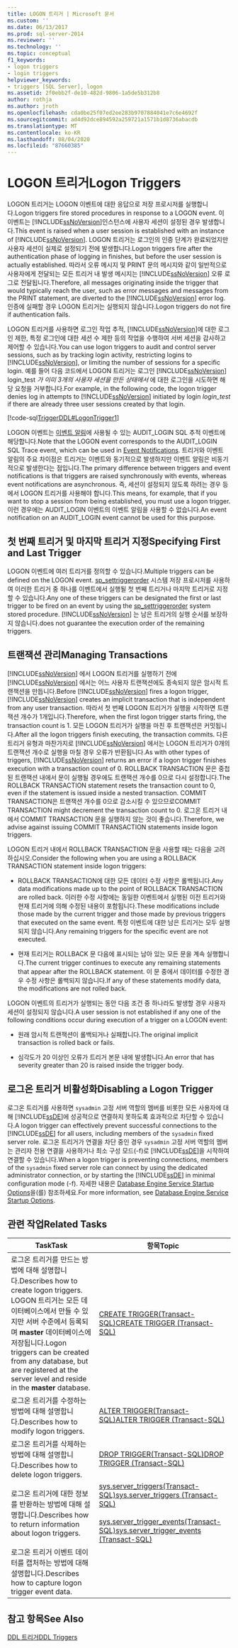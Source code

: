 ```yaml
---
title: LOGON 트리거 | Microsoft 문서
ms.custom: ''
ms.date: 06/13/2017
ms.prod: sql-server-2014
ms.reviewer: ''
ms.technology: ''
ms.topic: conceptual
f1_keywords:
- logon triggers
- login triggers
helpviewer_keywords:
- triggers [SQL Server], logon
ms.assetid: 2f0ebb2f-de10-482d-9806-1a5de5b312b8
author: rothja
ms.author: jroth
ms.openlocfilehash: cda0be25f07ed2ee283b9707884041e7c6e4692f
ms.sourcegitcommit: ad4d92dce894592a259721a1571b1d8736abacdb
ms.translationtype: MT
ms.contentlocale: ko-KR
ms.lasthandoff: 08/04/2020
ms.locfileid: "87660385"
---
```

# <a name="logon-triggers"></a><span data-ttu-id="83da4-102">LOGON 트리거</span><span class="sxs-lookup"><span data-stu-id="83da4-102">Logon Triggers</span></span>
  <span data-ttu-id="83da4-103">LOGON 트리거는 LOGON 이벤트에 대한 응답으로 저장 프로시저를 실행합니다.</span><span class="sxs-lookup"><span data-stu-id="83da4-103">Logon triggers fire stored procedures in response to a LOGON event.</span></span> <span data-ttu-id="83da4-104">이 이벤트는 [!INCLUDE[ssNoVersion](../../includes/ssnoversion-md.md)]인스턴스에 사용자 세션이 설정된 경우 발생합니다.</span><span class="sxs-lookup"><span data-stu-id="83da4-104">This event is raised when a user session is established with an instance of [!INCLUDE[ssNoVersion](../../includes/ssnoversion-md.md)].</span></span> <span data-ttu-id="83da4-105">LOGON 트리거는 로그인의 인증 단계가 완료되었지만 사용자 세션이 실제로 설정되기 전에 발생합니다.</span><span class="sxs-lookup"><span data-stu-id="83da4-105">Logon triggers fire after the authentication phase of logging in finishes, but before the user session is actually established.</span></span> <span data-ttu-id="83da4-106">따라서 오류 메시지 및 PRINT 문의 메시지와 같이 일반적으로 사용자에게 전달되는 모든 트리거 내 발생 메시지는 [!INCLUDE[ssNoVersion](../../includes/ssnoversion-md.md)] 오류 로그로 전달됩니다.</span><span class="sxs-lookup"><span data-stu-id="83da4-106">Therefore, all messages originating inside the trigger that would typically reach the user, such as error messages and messages from the PRINT statement, are diverted to the [!INCLUDE[ssNoVersion](../../includes/ssnoversion-md.md)] error log.</span></span> <span data-ttu-id="83da4-107">인증에 실패할 경우 LOGON 트리거는 실행되지 않습니다.</span><span class="sxs-lookup"><span data-stu-id="83da4-107">Logon triggers do not fire if authentication fails.</span></span>  
  
 <span data-ttu-id="83da4-108">LOGON 트리거를 사용하면 로그인 작업 추적, [!INCLUDE[ssNoVersion](../../includes/ssnoversion-md.md)]에 대한 로그인 제한, 특정 로그인에 대한 세션 수 제한 등의 작업을 수행하여 서버 세션을 감사하고 제어할 수 있습니다.</span><span class="sxs-lookup"><span data-stu-id="83da4-108">You can use logon triggers to audit and control server sessions, such as by tracking login activity, restricting logins to [!INCLUDE[ssNoVersion](../../includes/ssnoversion-md.md)], or limiting the number of sessions for a specific login.</span></span> <span data-ttu-id="83da4-109">예를 들어 다음 코드에서 LOGON 트리거는 로그인 [!INCLUDE[ssNoVersion](../../includes/ssnoversion-md.md)] login_test *가 이미 3개의 사용자 세션을 만든 상태에서* 에 대한 로그인을 시도하면 해당 요청을 거부합니다.</span><span class="sxs-lookup"><span data-stu-id="83da4-109">For example, in the following code, the logon trigger denies log in attempts to [!INCLUDE[ssNoVersion](../../includes/ssnoversion-md.md)] initiated by login *login_test* if there are already three user sessions created by that login.</span></span>  
  
 [!code-sql[TriggerDDL#LogonTrigger1](../../snippets/tsql/SQL14/tsql/triggerddl/transact-sql/snippet_create_alter_drop_trigger.sql#logontrigger1)]  
  
 <span data-ttu-id="83da4-110">LOGON 이벤트는 [이벤트 알림](../service-broker/event-notifications.md)에 사용될 수 있는 AUDIT_LOGIN SQL 추적 이벤트에 해당합니다.</span><span class="sxs-lookup"><span data-stu-id="83da4-110">Note that the LOGON event corresponds to the AUDIT_LOGIN SQL Trace event, which can be used in [Event Notifications](../service-broker/event-notifications.md).</span></span> <span data-ttu-id="83da4-111">트리거와 이벤트 알림의 주요 차이점은 트리거는 이벤트와 동기적으로 발생하지만 이벤트 알림은 비동기적으로 발생한다는 점입니다.</span><span class="sxs-lookup"><span data-stu-id="83da4-111">The primary difference between triggers and event notifications is that triggers are raised synchronously with events, whereas event notifications are asynchronous.</span></span> <span data-ttu-id="83da4-112">즉, 세션이 설정되지 않도록 하려는 경우 등에서 LOGON 트리거를 사용해야 합니다.</span><span class="sxs-lookup"><span data-stu-id="83da4-112">This means, for example, that if you want to stop a session from being established, you must use a logon trigger.</span></span> <span data-ttu-id="83da4-113">이런 경우에는 AUDIT_LOGIN 이벤트의 이벤트 알림을 사용할 수 없습니다.</span><span class="sxs-lookup"><span data-stu-id="83da4-113">An event notification on an AUDIT_LOGIN event cannot be used for this purpose.</span></span>  
  
## <a name="specifying-first-and-last-trigger"></a><span data-ttu-id="83da4-114">첫 번째 트리거 및 마지막 트리거 지정</span><span class="sxs-lookup"><span data-stu-id="83da4-114">Specifying First and Last Trigger</span></span>  
 <span data-ttu-id="83da4-115">LOGON 이벤트에 여러 트리거를 정의할 수 있습니다.</span><span class="sxs-lookup"><span data-stu-id="83da4-115">Multiple triggers can be defined on the LOGON event.</span></span> <span data-ttu-id="83da4-116">[sp_settriggerorder](/sql/relational-databases/system-stored-procedures/sp-settriggerorder-transact-sql) 시스템 저장 프로시저를 사용하여 이러한 트리거 중 하나를 이벤트에서 실행될 첫 번째 트리거나 마지막 트리거로 지정할 수 있습니다.</span><span class="sxs-lookup"><span data-stu-id="83da4-116">Any one of these triggers can be designated the first or last trigger to be fired on an event by using the [sp_settriggerorder](/sql/relational-databases/system-stored-procedures/sp-settriggerorder-transact-sql) system stored procedure.</span></span> [!INCLUDE[ssNoVersion](../../includes/ssnoversion-md.md)] <span data-ttu-id="83da4-117">는 남은 트리거의 실행 순서를 보장하지 않습니다.</span><span class="sxs-lookup"><span data-stu-id="83da4-117">does not guarantee the execution order of the remaining triggers.</span></span>  
  
## <a name="managing-transactions"></a><span data-ttu-id="83da4-118">트랜잭션 관리</span><span class="sxs-lookup"><span data-stu-id="83da4-118">Managing Transactions</span></span>  
 <span data-ttu-id="83da4-119">[!INCLUDE[ssNoVersion](../../includes/ssnoversion-md.md)] 에서 LOGON 트리거를 실행하기 전에 [!INCLUDE[ssNoVersion](../../includes/ssnoversion-md.md)] 에서는 어느 사용자 트랜잭션에도 종속되지 않은 암시적 트랜잭션을 만듭니다.</span><span class="sxs-lookup"><span data-stu-id="83da4-119">Before [!INCLUDE[ssNoVersion](../../includes/ssnoversion-md.md)] fires a logon trigger, [!INCLUDE[ssNoVersion](../../includes/ssnoversion-md.md)] creates an implicit transaction that is independent from any user transaction.</span></span> <span data-ttu-id="83da4-120">따라서 첫 번째 LOGON 트리거가 실행을 시작하면 트랜잭션 개수가 1개입니다.</span><span class="sxs-lookup"><span data-stu-id="83da4-120">Therefore, when the first logon trigger starts firing, the transaction count is 1.</span></span> <span data-ttu-id="83da4-121">모든 LOGON 트리거가 실행을 마친 후 트랜잭션은 커밋됩니다.</span><span class="sxs-lookup"><span data-stu-id="83da4-121">After all the logon triggers finish executing, the transaction commits.</span></span> <span data-ttu-id="83da4-122">다른 트리거 유형과 마찬가지로 [!INCLUDE[ssNoVersion](../../includes/ssnoversion-md.md)] 에서는 LOGON 트리거가 0개의 트랜잭션 개수로 실행을 마칠 경우 오류가 반환됩니다.</span><span class="sxs-lookup"><span data-stu-id="83da4-122">As with other types of triggers, [!INCLUDE[ssNoVersion](../../includes/ssnoversion-md.md)] returns an error if a logon trigger finishes execution with a transaction count of 0.</span></span> <span data-ttu-id="83da4-123">ROLLBACK TRANSACTION 문은 중첩된 트랜잭션 내에서 문이 실행될 경우에도 트랜잭션 개수를 0으로 다시 설정합니다.</span><span class="sxs-lookup"><span data-stu-id="83da4-123">The ROLLBACK TRANSACTION statement resets the transaction count to 0, even if the statement is issued inside a nested transaction.</span></span> <span data-ttu-id="83da4-124">COMMIT TRANSACTION은 트랜잭션 개수를 0으로 감소시킬 수 있으므로</span><span class="sxs-lookup"><span data-stu-id="83da4-124">COMMIT TRANSACTION might decrement the transaction count to 0.</span></span> <span data-ttu-id="83da4-125">로그온 트리거 내에서 COMMIT TRANSACTION 문을 실행하지 않는 것이 좋습니다.</span><span class="sxs-lookup"><span data-stu-id="83da4-125">Therefore, we advise against issuing COMMIT TRANSACTION statements inside logon triggers.</span></span>  
  
 <span data-ttu-id="83da4-126">LOGON 트리거 내에서 ROLLBACK TRANSACTION 문을 사용할 때는 다음을 고려하십시오.</span><span class="sxs-lookup"><span data-stu-id="83da4-126">Consider the following when you are using a ROLLBACK TRANSACTION statement inside logon triggers:</span></span>  
  
-   <span data-ttu-id="83da4-127">ROLLBACK TRANSACTION에 대한 모든 데이터 수정 사항은 롤백됩니다.</span><span class="sxs-lookup"><span data-stu-id="83da4-127">Any data modifications made up to the point of ROLLBACK TRANSACTION are rolled back.</span></span> <span data-ttu-id="83da4-128">이러한 수정 사항에는 동일한 이벤트에서 실행된 이전 트리거와 현재 트리거에 의해 수정된 내용이 포함됩니다.</span><span class="sxs-lookup"><span data-stu-id="83da4-128">These modifications include those made by the current trigger and those made by previous triggers that executed on the same event.</span></span> <span data-ttu-id="83da4-129">특정 이벤트에 대한 남은 트리거는 모두 실행되지 않습니다.</span><span class="sxs-lookup"><span data-stu-id="83da4-129">Any remaining triggers for the specific event are not executed.</span></span>  
  
-   <span data-ttu-id="83da4-130">현재 트리거는 ROLLBACK 문 다음에 표시되는 남아 있는 모든 문을 계속 실행합니다.</span><span class="sxs-lookup"><span data-stu-id="83da4-130">The current trigger continues to execute any remaining statements that appear after the ROLLBACK statement.</span></span> <span data-ttu-id="83da4-131">이 문 중에서 데이터를 수정한 경우 수정 사항은 롤백되지 않습니다.</span><span class="sxs-lookup"><span data-stu-id="83da4-131">If any of these statements modify data, the modifications are not rolled back.</span></span>  
  
 <span data-ttu-id="83da4-132">LOGON 이벤트의 트리거가 실행되는 동안 다음 조건 중 하나라도 발생할 경우 사용자 세션이 설정되지 않습니다.</span><span class="sxs-lookup"><span data-stu-id="83da4-132">A user session is not established if any one of the following conditions occur during execution of a trigger on a LOGON event:</span></span>  
  
-   <span data-ttu-id="83da4-133">원래 암시적 트랜잭션이 롤백되거나 실패합니다.</span><span class="sxs-lookup"><span data-stu-id="83da4-133">The original implicit transaction is rolled back or fails.</span></span>  
  
-   <span data-ttu-id="83da4-134">심각도가 20 이상인 오류가 트리거 본문 내에 발생합니다.</span><span class="sxs-lookup"><span data-stu-id="83da4-134">An error that has severity greater than 20 is raised inside the trigger body.</span></span>  
  
## <a name="disabling-a-logon-trigger"></a><span data-ttu-id="83da4-135">로그온 트리거 비활성화</span><span class="sxs-lookup"><span data-stu-id="83da4-135">Disabling a Logon Trigger</span></span>  
 <span data-ttu-id="83da4-136">로그온 트리거를 사용하면 `sysadmin` 고정 서버 역할의 멤버를 비롯한 모든 사용자에 대해 [!INCLUDE[ssDE](../../../includes/ssde-md.md)]에 성공적으로 연결하지 못하도록 효과적으로 차단할 수 있습니다.</span><span class="sxs-lookup"><span data-stu-id="83da4-136">A logon trigger can effectively prevent successful connections to the [!INCLUDE[ssDE](../../../includes/ssde-md.md)] for all users, including members of the `sysadmin` fixed server role.</span></span> <span data-ttu-id="83da4-137">로그온 트리거가 연결을 차단 중인 경우 `sysadmin` 고정 서버 역할의 멤버는 관리자 전용 연결을 사용하거나 최소 구성 모드(-f)로 [!INCLUDE[ssDE](../../../includes/ssde-md.md)]을 시작하여 연결할 수 있습니다.</span><span class="sxs-lookup"><span data-stu-id="83da4-137">When a logon trigger is preventing connections, members of the `sysadmin` fixed server role can connect by using the dedicated administrator connection, or by starting the [!INCLUDE[ssDE](../../../includes/ssde-md.md)] in minimal configuration mode (-f).</span></span> <span data-ttu-id="83da4-138">자세한 내용은 [Database Engine Service Startup Options](../../database-engine/configure-windows/database-engine-service-startup-options.md)을(를) 참조하세요.</span><span class="sxs-lookup"><span data-stu-id="83da4-138">For more information, see [Database Engine Service Startup Options](../../database-engine/configure-windows/database-engine-service-startup-options.md).</span></span>  
  
## <a name="related-tasks"></a><span data-ttu-id="83da4-139">관련 작업</span><span class="sxs-lookup"><span data-stu-id="83da4-139">Related Tasks</span></span>  
  
|<span data-ttu-id="83da4-140">Task</span><span class="sxs-lookup"><span data-stu-id="83da4-140">Task</span></span>|<span data-ttu-id="83da4-141">항목</span><span class="sxs-lookup"><span data-stu-id="83da4-141">Topic</span></span>|  
|----------|-----------|  
|<span data-ttu-id="83da4-142">로그온 트리거를 만드는 방법에 대해 설명합니다.</span><span class="sxs-lookup"><span data-stu-id="83da4-142">Describes how to create logon triggers.</span></span> <span data-ttu-id="83da4-143">LOGON 트리거는 모든 데이터베이스에서 만들 수 있지만 서버 수준에서 등록되며 **master** 데이터베이스에 저장됩니다.</span><span class="sxs-lookup"><span data-stu-id="83da4-143">Logon triggers can be created from any database, but are registered at the server level and reside in the **master** database.</span></span>|[<span data-ttu-id="83da4-144">CREATE TRIGGER&#40;Transact-SQL&#41;</span><span class="sxs-lookup"><span data-stu-id="83da4-144">CREATE TRIGGER &#40;Transact-SQL&#41;</span></span>](/sql/t-sql/statements/create-trigger-transact-sql)|  
|<span data-ttu-id="83da4-145">로그온 트리거를 수정하는 방법에 대해 설명합니다.</span><span class="sxs-lookup"><span data-stu-id="83da4-145">Describes how to modify logon triggers.</span></span>|[<span data-ttu-id="83da4-146">ALTER TRIGGER&#40;Transact-SQL&#41;</span><span class="sxs-lookup"><span data-stu-id="83da4-146">ALTER TRIGGER &#40;Transact-SQL&#41;</span></span>](/sql/t-sql/statements/alter-trigger-transact-sql)|  
|<span data-ttu-id="83da4-147">로그온 트리거를 삭제하는 방법에 대해 설명합니다.</span><span class="sxs-lookup"><span data-stu-id="83da4-147">Describes how to delete logon triggers.</span></span>|[<span data-ttu-id="83da4-148">DROP TRIGGER&#40;Transact-SQL&#41;</span><span class="sxs-lookup"><span data-stu-id="83da4-148">DROP TRIGGER &#40;Transact-SQL&#41;</span></span>](/sql/t-sql/statements/drop-trigger-transact-sql)|  
|<span data-ttu-id="83da4-149">로그온 트리거에 대한 정보를 반환하는 방법에 대해 설명합니다.</span><span class="sxs-lookup"><span data-stu-id="83da4-149">Describes how to return information about logon triggers.</span></span>|[<span data-ttu-id="83da4-150">sys.server_triggers&#40;Transact-SQL&#41;</span><span class="sxs-lookup"><span data-stu-id="83da4-150">sys.server_triggers &#40;Transact-SQL&#41;</span></span>](/sql/relational-databases/system-catalog-views/sys-server-triggers-transact-sql)<br /><br /> [<span data-ttu-id="83da4-151">sys.server_trigger_events&#40;Transact-SQL&#41;</span><span class="sxs-lookup"><span data-stu-id="83da4-151">sys.server_trigger_events &#40;Transact-SQL&#41;</span></span>](/sql/relational-databases/system-catalog-views/sys-server-trigger-events-transact-sql)|  
|<span data-ttu-id="83da4-152">로그온 트리거 이벤트 데이터를 캡처하는 방법에 대해 설명합니다.</span><span class="sxs-lookup"><span data-stu-id="83da4-152">Describes how to capture logon trigger event data.</span></span>||  
  
## <a name="see-also"></a><span data-ttu-id="83da4-153">참고 항목</span><span class="sxs-lookup"><span data-stu-id="83da4-153">See Also</span></span>  
 [<span data-ttu-id="83da4-154">DDL 트리거</span><span class="sxs-lookup"><span data-stu-id="83da4-154">DDL Triggers</span></span>](../triggers/ddl-triggers.md)  
  
  
